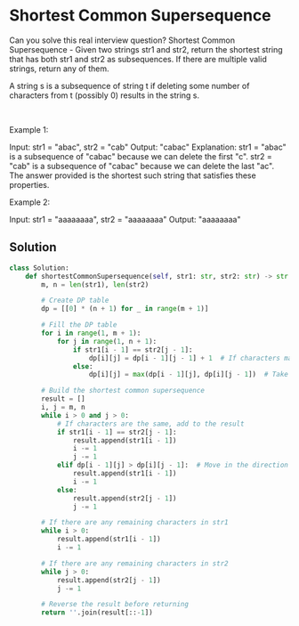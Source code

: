 # Shortest Common Supersequence 

Can you solve this real interview question? Shortest Common Supersequence  - Given two strings str1 and str2, return the shortest string that has both str1 and str2 as subsequences. If there are multiple valid strings, return any of them.

A string s is a subsequence of string t if deleting some number of characters from t (possibly 0) results in the string s.

 

Example 1:


Input: str1 = "abac", str2 = "cab"
Output: "cabac"
Explanation: 
str1 = "abac" is a subsequence of "cabac" because we can delete the first "c".
str2 = "cab" is a subsequence of "cabac" because we can delete the last "ac".
The answer provided is the shortest such string that satisfies these properties.


Example 2:


Input: str1 = "aaaaaaaa", str2 = "aaaaaaaa"
Output: "aaaaaaaa"

## Solution
```py
class Solution:
    def shortestCommonSupersequence(self, str1: str, str2: str) -> str:
        m, n = len(str1), len(str2)

        # Create DP table
        dp = [[0] * (n + 1) for _ in range(m + 1)]

        # Fill the DP table
        for i in range(1, m + 1):
            for j in range(1, n + 1):
                if str1[i - 1] == str2[j - 1]:
                    dp[i][j] = dp[i - 1][j - 1] + 1  # If characters match
                else:
                    dp[i][j] = max(dp[i - 1][j], dp[i][j - 1])  # Take max from either previous row or column

        # Build the shortest common supersequence
        result = []
        i, j = m, n
        while i > 0 and j > 0:
            # If characters are the same, add to the result
            if str1[i - 1] == str2[j - 1]:
                result.append(str1[i - 1])
                i -= 1
                j -= 1
            elif dp[i - 1][j] > dp[i][j - 1]:  # Move in the direction of larger dp value
                result.append(str1[i - 1])
                i -= 1
            else:
                result.append(str2[j - 1])
                j -= 1

        # If there are any remaining characters in str1
        while i > 0:
            result.append(str1[i - 1])
            i -= 1

        # If there are any remaining characters in str2
        while j > 0:
            result.append(str2[j - 1])
            j -= 1

        # Reverse the result before returning
        return ''.join(result[::-1])
```
